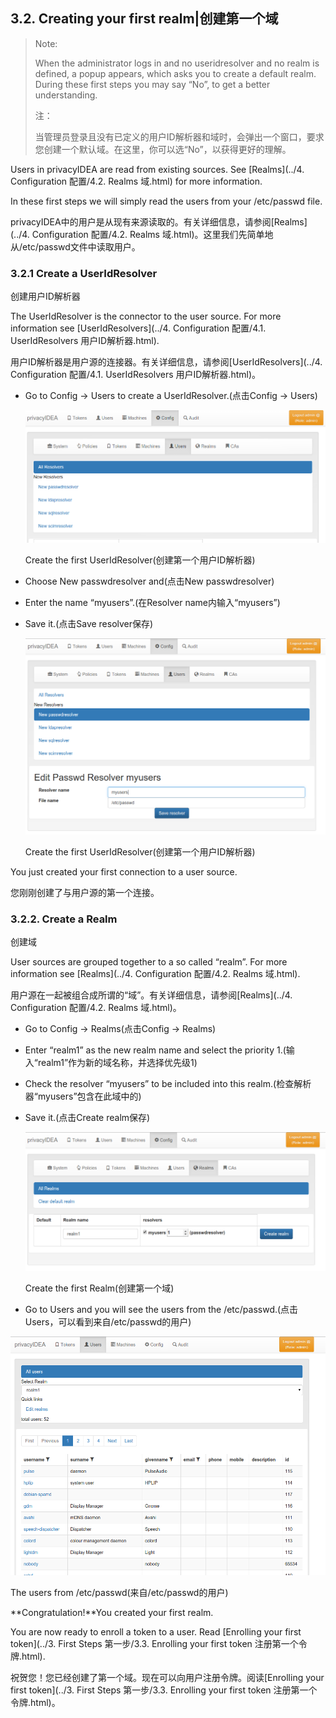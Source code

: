 ## 3.2. Creating your first realm|创建第一个域

> Note:
> 
> When the administrator logs in and no useridresolver and no realm is defined, a popup appears, which asks you to create a default realm. During these first steps you may say “No”, to get a better understanding.
> 
> 注：
> 
> 当管理员登录且没有已定义的用户ID解析器和域时，会弹出一个窗口，要求您创建一个默认域。在这里，你可以选“No”，以获得更好的理解。

Users in privacyIDEA are read from existing sources. See [Realms](../4. Configuration 配置/4.2. Realms 域.html) for more information.

In these first steps we will simply read the users from your /etc/passwd file.

privacyIDEA中的用户是从现有来源读取的。有关详细信息，请参阅[Realms](../4. Configuration 配置/4.2. Realms 域.html)。这里我们先简单地从/etc/passwd文件中读取用户。

### 3.2.1 Create a UserIdResolver

创建用户ID解析器

The UserIdResolver is the connector to the user source. For more information see [UserIdResolvers](../4. Configuration 配置/4.1. UserIdResolvers 用户ID解析器.html).

用户ID解析器是用户源的连接器。有关详细信息，请参阅[UserIdResolvers](../4. Configuration 配置/4.1. UserIdResolvers 用户ID解析器.html)。

* Go to Config -> Users to create a UserIdResolver.(点击Config -> Users)

  ![resolver1](../Contents/resolver1.png)

  Create the first UserIdResolver(创建第一个用户ID解析器)
  
* Choose New passwdresolver and(点击New passwdresolver)
* Enter the name “myusers”.(在Resolver name内输入“myusers”)
* Save it.(点击Save resolver保存)

  ![resolver2](../Contents/resolver2.png)

  Create the first UserIdResolver(创建第一个用户ID解析器)

You just created your first connection to a user source.

您刚刚创建了与用户源的第一个连接。

### 3.2.2. Create a Realm

创建域

User sources are grouped together to a so called “realm”. For more information see [Realms](../4. Configuration 配置/4.2. Realms 域.html).

用户源在一起被组合成所谓的“域”。有关详细信息，请参阅[Realms](../4. Configuration 配置/4.2. Realms 域.html)。

* Go to Config -> Realms(点击Config -> Realms)
* Enter “realm1” as the new realm name and select the priority 1.(输入“realm1”作为新的域名称，并选择优先级1)
* Check the resolver “myusers” to be included into this realm.(检查解析器“myusers”包含在此域中的)
* Save it.(点击Create realm保存)

  ![realm1](../Contents/realm1.png)

  Create the first Realm(创建第一个域)

* Go to Users and you will see the users from the /etc/passwd.(点击Users，可以看到来自/etc/passwd的用户)

![users](../Contents/users.png)

  The users from /etc/passwd(来自/etc/passwd的用户)

**Congratulation!**You created your first realm.

You are now ready to enroll a token to a user. Read [Enrolling your first token](../3. First Steps 第一步/3.3. Enrolling your first token 注册第一个令牌.html).

祝贺您！您已经创建了第一个域。现在可以向用户注册令牌。阅读[Enrolling your first token](../3. First Steps 第一步/3.3. Enrolling your first token 注册第一个令牌.html)。